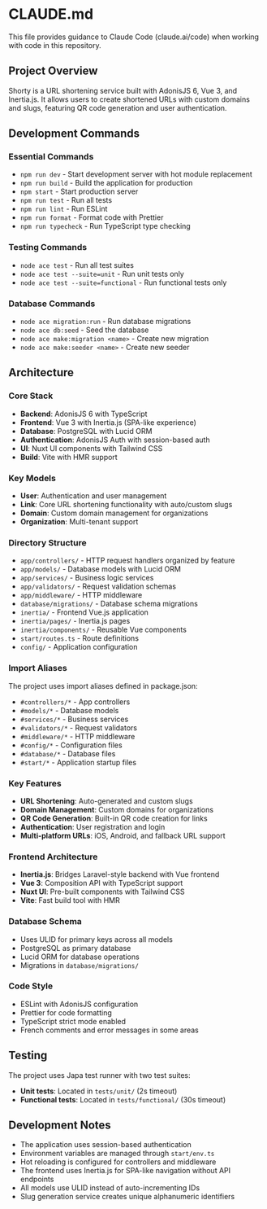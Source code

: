 # CLAUDE.md

This file provides guidance to Claude Code (claude.ai/code) when working with code in this repository.

## Project Overview

Shorty is a URL shortening service built with AdonisJS 6, Vue 3, and Inertia.js. It allows users to create shortened URLs with custom domains and slugs, featuring QR code generation and user authentication.

## Development Commands

### Essential Commands

- `npm run dev` - Start development server with hot module replacement
- `npm run build` - Build the application for production
- `npm start` - Start production server
- `npm run test` - Run all tests
- `npm run lint` - Run ESLint
- `npm run format` - Format code with Prettier
- `npm run typecheck` - Run TypeScript type checking

### Testing Commands

- `node ace test` - Run all test suites
- `node ace test --suite=unit` - Run unit tests only
- `node ace test --suite=functional` - Run functional tests only

### Database Commands

- `node ace migration:run` - Run database migrations
- `node ace db:seed` - Seed the database
- `node ace make:migration <name>` - Create new migration
- `node ace make:seeder <name>` - Create new seeder

## Architecture

### Core Stack

- **Backend**: AdonisJS 6 with TypeScript
- **Frontend**: Vue 3 with Inertia.js (SPA-like experience)
- **Database**: PostgreSQL with Lucid ORM
- **Authentication**: AdonisJS Auth with session-based auth
- **UI**: Nuxt UI components with Tailwind CSS
- **Build**: Vite with HMR support

### Key Models

- **User**: Authentication and user management
- **Link**: Core URL shortening functionality with auto/custom slugs
- **Domain**: Custom domain management for organizations
- **Organization**: Multi-tenant support

### Directory Structure

- `app/controllers/` - HTTP request handlers organized by feature
- `app/models/` - Database models with Lucid ORM
- `app/services/` - Business logic services
- `app/validators/` - Request validation schemas
- `app/middleware/` - HTTP middleware
- `database/migrations/` - Database schema migrations
- `inertia/` - Frontend Vue.js application
- `inertia/pages/` - Inertia.js pages
- `inertia/components/` - Reusable Vue components
- `start/routes.ts` - Route definitions
- `config/` - Application configuration

### Import Aliases

The project uses import aliases defined in package.json:

- `#controllers/*` - App controllers
- `#models/*` - Database models
- `#services/*` - Business services
- `#validators/*` - Request validators
- `#middleware/*` - HTTP middleware
- `#config/*` - Configuration files
- `#database/*` - Database files
- `#start/*` - Application startup files

### Key Features

- **URL Shortening**: Auto-generated and custom slugs
- **Domain Management**: Custom domains for organizations
- **QR Code Generation**: Built-in QR code creation for links
- **Authentication**: User registration and login
- **Multi-platform URLs**: iOS, Android, and fallback URL support

### Frontend Architecture

- **Inertia.js**: Bridges Laravel-style backend with Vue frontend
- **Vue 3**: Composition API with TypeScript support
- **Nuxt UI**: Pre-built components with Tailwind CSS
- **Vite**: Fast build tool with HMR

### Database Schema

- Uses ULID for primary keys across all models
- PostgreSQL as primary database
- Lucid ORM for database operations
- Migrations in `database/migrations/`

### Code Style

- ESLint with AdonisJS configuration
- Prettier for code formatting
- TypeScript strict mode enabled
- French comments and error messages in some areas

## Testing

The project uses Japa test runner with two test suites:

- **Unit tests**: Located in `tests/unit/` (2s timeout)
- **Functional tests**: Located in `tests/functional/` (30s timeout)

## Development Notes

- The application uses session-based authentication
- Environment variables are managed through `start/env.ts`
- Hot reloading is configured for controllers and middleware
- The frontend uses Inertia.js for SPA-like navigation without API endpoints
- All models use ULID instead of auto-incrementing IDs
- Slug generation service creates unique alphanumeric identifiers

